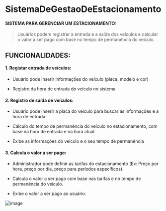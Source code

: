 # SistemaDeGestaoDeEstacionamento

#### **SISTEMA PARA GERENCIAR UM ESTACIONAMENTO:**

> Usuários podem registrar a entrada e a saída dos veículos e calcular o valor a ser pago com base no tempo de permanência do veículo.

## **FUNCIONALIDADES:**

#### 1. Registar entrada de veículos:

* Usuário pode inserir informações do veículo (placa, modelo e cor)

* Registro da hora de entrada do veículo no sistema
  
#### 2. Registro de saída de veículos:

* Usuário pode inserir a placa do veículo para buscar as informações e a hora de entrada

* Cálculo do tempo de permanência do veículo no estacionamento, com base na hora de entrada e na hora atual

* Exibe as informações do veículo e o seu tempo de permanência
  
#### 3. Calcula o valor a ser pago:

* Administrador pode definir as tarifas do estacionamento (Ex: Preço por hora, preço por dia, preço para períodos específicos).

* Calcula o valor a ser pago com base nas tarifas e no tempo de permanência do veículo.

* Exibe o valor a ser pago ao usuário.



![image](https://github.com/liane-heidemann/SistemaDeGestaoDeEstacionamento/assets/54177181/41b9ea5f-1afb-4a8e-8ed9-b777ab60d2eb)
